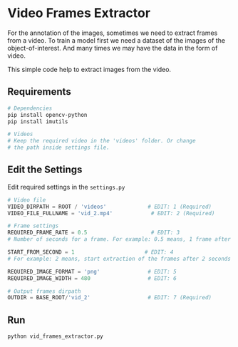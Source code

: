 # Video Frames Extractor

For the annotation of the images, sometimes we need to extract frames from a video. To train a model first we need a dataset of the images of the object-of-interest. And many times we may have the data in the form of video.

This simple code help to extract images from the video.

## Requirements

```bash
# Dependencies
pip install opencv-python
pip install imutils

# Videos
# Keep the required video in the 'videos' folder. Or change
# the path inside settings file.
```

## Edit the Settings

Edit required settings in the `settings.py`

```python
# Video file
VIDEO_DIRPATH = ROOT / 'videos'             # EDIT: 1 (Required)
VIDEO_FILE_FULLNAME = 'vid_2.mp4'            # EDIT: 2 (Required)

# Frame settings
REQUIRED_FRAME_RATE = 0.5                    # EDIT: 3
# Number of seconds for a frame. For example: 0.5 means, 1 frame after 0.5 seconds pass

START_FROM_SECOND = 1                      # EDIT: 4
# For example: 2 means, start extraction of the frames after 2 seconds of the video is passed.

REQUIRED_IMAGE_FORMAT = 'png'               # EDIT: 5
REQUIRED_IMAGE_WIDTH = 480                  # EDIT: 6

# Output frames dirpath
OUTDIR = BASE_ROOT/'vid_2'                  # EDIT: 7 (Required)
```

## Run

```python
python vid_frames_extractor.py
```
